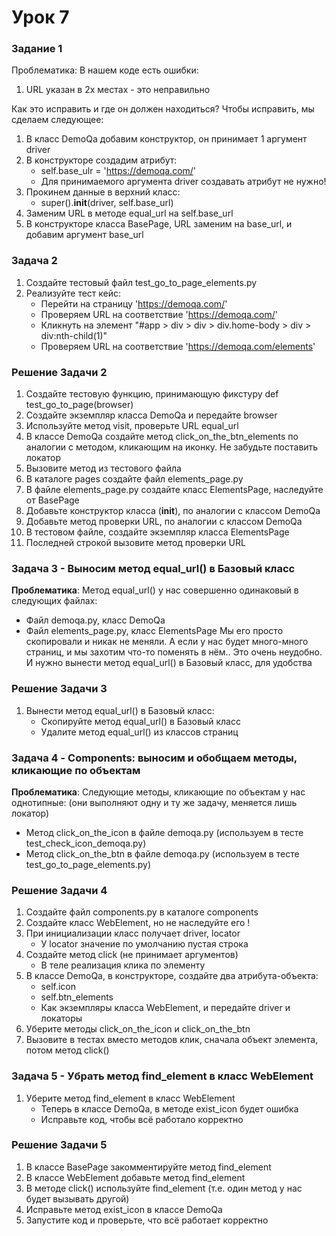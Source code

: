 # Урок 7
### Задание 1
Проблематика: В нашем коде есть ошибки:
1. URL указан в 2х местах - это неправильно

Как это исправить и где он должен находиться?
Чтобы исправить, мы сделаем следующее:
1. В класс DemoQa добавим конструктор, он принимает 1 аргумент driver
2. В конструкторе создадим атрибут:
   - self.base_ulr = 'https://demoqa.com/'
   - Для принимаемого аргумента driver создавать атрибут не нужно!
3. Прокинем данные в верхний класс:
   - super().__init__(driver, self.base_url)
4. Заменим URL в методе equal_url на self.base_url
5. В конструкторе класса BasePage, URL заменим на base_url, и добавим аргумент base_url


### Задача 2
1. Создайте тестовый файл test_go_to_page_elements.py
2. Реализуйте тест кейс:
   - Перейти на страницу 'https://demoqa.com/'
   - Проверяем URL на соответствие 'https://demoqa.com/'
   - Кликнуть на элемент "#app > div > div > div.home-body > div > div:nth-child(1)"
   - Проверяем URL на соответствие 'https://demoqa.com/elements'

### Решение Задачи 2
1. Создайте тестовую функцию, принимающую фикстуру def test_go_to_page(browser)
2. Создайте экземпляр класса DemoQa и передайте browser
3. Используйте метод visit, проверьте URL equal_url
4. В классе DemoQa создайте метод click_on_the_btn_elements по аналогии с методом, кликающим на иконку. Не забудьте поставить локатор
5. Вызовите метод из тестового файла
6. В каталоге pages создайте файл elements_page.py
7. В файле elements_page.py создайте класс ElementsPage, наследуйте от BasePage
8. Добавьте конструктор класса (__init__), по аналогии с классом DemoQa
9. Добавьте метод проверки URL, по аналогии с классом DemoQa
10. В тестовом файле, создайте экземпляр класса ElementsPage
11. Последней строкой вызовите метод проверки URL


### Задача 3 - Выносим метод equal_url() в Базовый класс
**Проблематика**: 
Метод equal_url() у нас совершенно одинаковый в следующих файлах:
   - Файл demoqa.py, класс DemoQa
   - Файл elements_page.py, класс ElementsPage
Мы его просто скопировали и никак не меняли. А если у нас будет много-много страниц, и мы захотим что-то поменять в нём..
Это очень неудобно. И нужно вынести метод equal_url() в Базовый класс, для удобства

### Решение Задачи 3
1. Вынести метод equal_url() в Базовый класс:
   - Скопируйте метод equal_url() в Базовый класс
   - Удалите метод equal_url() из классов страниц

### Задача 4 - Components: выносим и обобщаем методы, кликающие по объектам
**Проблематика**:
Следующие методы, кликающие по объектам у нас однотипные:
(они выполняют одну и ту же задачу, меняется лишь локатор)
- Метод click_on_the_icon в файле demoqa.py (используем в тесте test_check_icon_demoqa.py)
- Метод click_on_the_btn в файле demoqa.py (используем в тесте test_go_to_page_elements.py)

### Решение Задачи 4
1. Создайте файл components.py в каталоге components
2. Создайте класс WebElement, но не наследуйте его !
3. При инициализации класс получает driver, locator
   - У locator значение по умолчанию пустая строка
4. Создайте метод click (не принимает аргументов)
   - В теле реализация клика по элементу
5. В классе DemoQa, в конструкторе, создайте два атрибута-объекта:
   - self.icon
   - self.btn_elements
   - Как экземпляры класса WebElement, и передайте driver и локаторы
6. Уберите методы click_on_the_icon и click_on_the_btn
7. Вызовите в тестах вместо методов клик, сначала объект элемента, потом метод click()

### Задача 5 - Убрать метод find_element в класс WebElement
1. Уберите метод find_element в класс WebElement
   - Теперь в классе DemoQa, в методе exist_icon будет ошибка
   - Исправьте код, чтобы всё работало корректно

### Решение Задачи 5
1. В классе BasePage закомментируйте метод find_element
2. В классе WebElement добавьте метод find_element
3. В методе click() используйте find_element (т.е. один метод у нас будет вызывать другой)
4. Исправьте метод exist_icon в классе DemoQa
5. Запустите код и проверьте, что всё работает корректно
